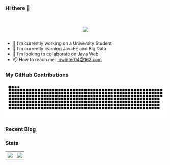 ### Hi there 👋

<!--
**inwinter04/inwinter04** is a ✨ _special_ ✨ repository because its `README.md` (this file) appears on your GitHub profile.

Here are some ideas to get you started:

- 🔭 I’m currently working on ...
- 🌱 I’m currently learning ...
- 👯 I’m looking to collaborate on ...
- 🤔 I’m looking for help with ...
- 💬 Ask me about ...
- 📫 How to reach me: ...
- 😄 Pronouns: ...
- ⚡ Fun fact: ...
-->
<h1 align="center"> <a href="https://www.iamdt.cn"> <img src="https://readme-typing-svg.demolab.com?font=Fira+Code&size=27&pause=500&center=true&width=435&separator=%3C&lines=console.log(%22Hello+World!%22);%3C%E8%A6%81%E4%BC%98%E7%A7%80%E5%95%8A%EF%BC%8C%E4%B8%8D%E7%84%B6%E6%80%8E%E4%B9%88%E9%81%87%E8%A7%81%E4%BC%98%E7%A7%80%E7%9A%84%E4%BA%BA%EF%BC%81"> </a> </h1>

- 🔭 I’m currently working on a University Student
- 🌱 I’m currently learning JavaEE and Big Data
- 👯 I’m looking to collaborate on Java Web
- 📫 How to reach me: inwinter04@163.com

### My GitHub Contributions

<picture>
  <source media="(prefers-color-scheme: dark)" srcset="github-snake-dark.svg" />
  <source media="(prefers-color-scheme: light)" srcset="github-snake.svg" />
  <img alt="github-snake" src="github-snake.svg" />
</picture>

### Recent Blog
<!-- START_SECTION:blog -->

<!-- END_SECTION:blog -->

### Stats

<table>
  <tr>
    <td>
      <img align="center" src="https://github-readme-stats.vercel.app/api?username=inwinter04&count_private=true&show_icons=true&hide_border=true" />
    </td>
    <td>
      <img align="center" src="https://github-readme-stats.vercel.app/api/top-langs/?username=inwinter04&count_private=true&hide=hack&layout=compact&hide_border=true" />
    </td>   
  </tr>
</table>
